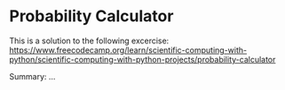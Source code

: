 # Probability Calculator

This is a solution to the following excercise: https://www.freecodecamp.org/learn/scientific-computing-with-python/scientific-computing-with-python-projects/probability-calculator

Summary: ...